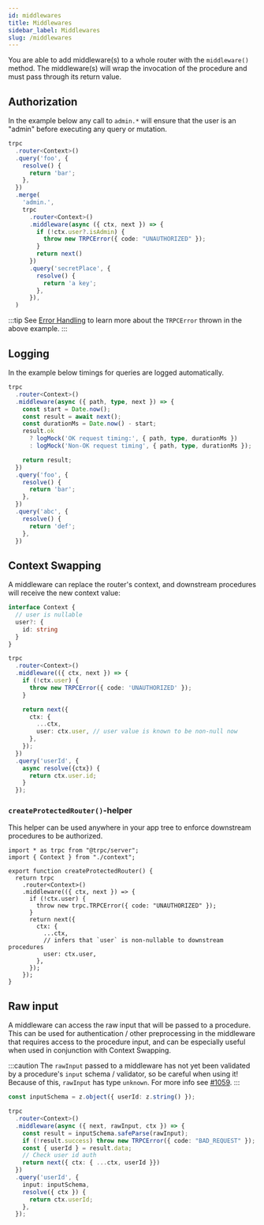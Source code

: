 ```yaml
---
id: middlewares
title: Middlewares
sidebar_label: Middlewares
slug: /middlewares
---
```



You are able to add middleware(s) to a whole router with the `middleware()` method. The middleware(s) will wrap the invocation of the procedure and must pass through its return value.

## Authorization

In the example below any call to `admin.*` will ensure that the user is an "admin" before executing any query or mutation.


```ts
trpc
  .router<Context>()
  .query('foo', {
    resolve() {
      return 'bar';
    },
  })
  .merge(
    'admin.',
    trpc
      .router<Context>()
      .middleware(async ({ ctx, next }) => {
        if (!ctx.user?.isAdmin) {
          throw new TRPCError({ code: "UNAUTHORIZED" });
        }
        return next()
      })
      .query('secretPlace', {
        resolve() {
          return 'a key';
        },
      }),
  )
```

:::tip
See [Error Handling](error-handling.md) to learn more about the `TRPCError` thrown in the above example.
:::

## Logging

In the example below timings for queries are logged automatically.

```ts
trpc
  .router<Context>()
  .middleware(async ({ path, type, next }) => {
    const start = Date.now();
    const result = await next();
    const durationMs = Date.now() - start;
    result.ok
      ? logMock('OK request timing:', { path, type, durationMs })
      : logMock('Non-OK request timing', { path, type, durationMs });

    return result;
  })
  .query('foo', {
    resolve() {
      return 'bar';
    },
  })
  .query('abc', {
    resolve() {
      return 'def';
    },
  })
```

## Context Swapping

A middleware can replace the router's context, and downstream procedures will receive the new context value:

```ts
interface Context {
  // user is nullable
  user?: {
    id: string
  }
}

trpc
  .router<Context>()
  .middleware(({ ctx, next }) => {
    if (!ctx.user) {
      throw new TRPCError({ code: 'UNAUTHORIZED' });
    }

    return next({
      ctx: {
        ...ctx,
        user: ctx.user, // user value is known to be non-null now
      },
    });
  })
  .query('userId', {
    async resolve({ctx}) {
      return ctx.user.id;
    }
  });
```

### `createProtectedRouter()`-helper

This helper can be used anywhere in your app tree to enforce downstream procedures to be authorized.

```tsx  title='server/createRouter.ts'
import * as trpc from "@trpc/server";
import { Context } from "./context";

export function createProtectedRouter() {
  return trpc
    .router<Context>()
    .middleware(({ ctx, next }) => {
      if (!ctx.user) {
        throw new trpc.TRPCError({ code: "UNAUTHORIZED" });
      }
      return next({
        ctx: {
          ...ctx,
          // infers that `user` is non-nullable to downstream procedures
          user: ctx.user,
        },
      });
    });
}
```

## Raw input

A middleware can access the raw input that will be passed to a procedure. This can be used for authentication / other preprocessing in the middleware that requires access to the procedure input, and can be especially useful when used in conjunction with Context Swapping.

:::caution
The `rawInput` passed to a middleware has not yet been validated by a procedure's `input` schema / validator, so be careful when using it! Because of this, `rawInput` has type `unknown`. For more info see [#1059](https://github.com/trpc/trpc/pull/1059#issuecomment-932985023).
:::

```ts
const inputSchema = z.object({ userId: z.string() });

trpc
  .router<Context>()
  .middleware(async ({ next, rawInput, ctx }) => {
    const result = inputSchema.safeParse(rawInput);
    if (!result.success) throw new TRPCError({ code: "BAD_REQUEST" });
    const { userId } = result.data;
    // Check user id auth
    return next({ ctx: { ...ctx, userId }})
  })
  .query('userId', {
    input: inputSchema,
    resolve({ ctx }) {
      return ctx.userId;
    },
  });
```
